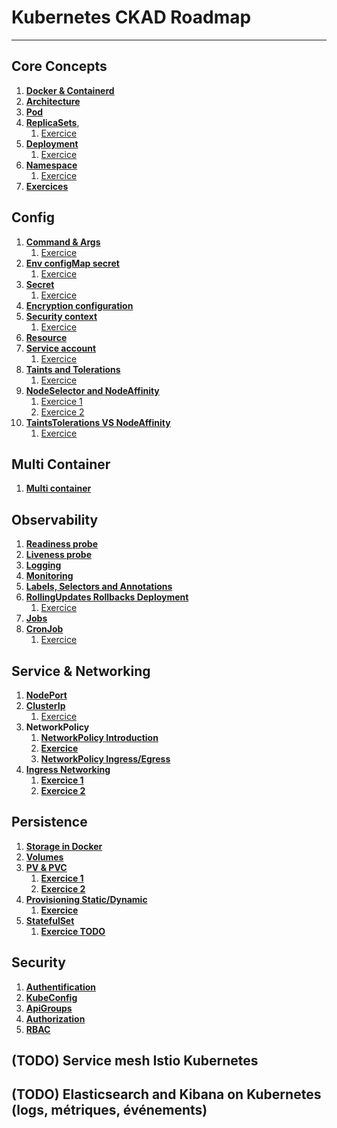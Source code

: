# Kubernetes CKAD Roadmap

***

## Core Concepts
1. **[Docker & Containerd](core-concepts/README-docker-containerd.md)**
2. **[Architecture](core-concepts/README-architecture.md)**
3. **[Pod](core-concepts/pod/README.md)**
4. **[ReplicaSets](core-concepts/replicaset/README.md)**, 
   1. [Exercice](core-concepts/replicaset/exercices/README.md)
5. **[Deployment](core-concepts/deployment/README.md)**
   1. [Exercice](core-concepts/deployment/exercices/README.md)
6. **[Namespace](core-concepts/namespace/README.md)**
   1. [Exercice](core-concepts/namespace/exercices/README.md)
7. **[Exercices](core-concepts/README-exercices.md)**

## Config
1. **[Command & Args](config/command-args/README.md)**
   1. [Exercice](config/command-args/README.md)
2. **[Env configMap secret](config/env-configmap-secret/README-env-configmap.md)**
   1. [Exercice](config/env-configmap-secret/deployment-env-configmap.yaml)
3. **[Secret](config/env-configmap-secret/README-secret.md)**
   1. [Exercice](config/env-configmap-secret/deployment-secret.yaml)
4. **[Encryption configuration](config/env-configmap-secret/README-security-etcd.md)**
5. **[Security context](config/securityContext/README.md)**
   1. [Exercice](config/securityContext/pod-security-context.yaml)
6. **[Resource](config/resources/README.md)**
7. **[Service account](config/serviceAccount/README.md)**
   1. [Exercice](config/serviceAccount/exercices/service-account-config.yaml)
8. **[Taints and Tolerations](config/taints-tolerations/README.md)**
   1. [Exercice](config/taints-tolerations/exercices/README.md)
9. **[NodeSelector and NodeAffinity](config/nodeSelector-nodeAffinity/README.md)**
   1. [Exercice 1](config/nodeSelector-nodeAffinity/exercices/README-simple.md)
   2. [Exercice 2](config/nodeSelector-nodeAffinity/exercices/README-advanced.md)
10. **[TaintsTolerations VS NodeAffinity](config/taintsTolerations-nodeAffinity/README.md)**
    1. [Exercice](config/taintsTolerations-nodeAffinity/exercices/README.md)

## Multi Container
1. **[Multi container](./multi-container/README-multi-container.md)**

## Observability
1. **[Readiness probe](observability/readiness-liveness/README-readiness.md)**
2. **[Liveness probe](observability/readiness-liveness/README-liveness.md)**
3. **[Logging](observability/logging/README.md)**
4. **[Monitoring](observability/monitoring/README.md)**
5. **[Labels, Selectors and Annotations](pod-desing/labels-selectors-annotations/README.md)**
6. **[RollingUpdates Rollbacks Deployment](pod-desing/rollingUpdates-rollbacks-deployment/README.md)**
   1. [Exercice](pod-desing/rollingUpdates-rollbacks-deployment/exercices/README.md)
7. **[Jobs](pod-desing/jobs/README.md)**
8. **[CronJob](pod-desing/cronJob/README.md)**
   1. [Exercice](pod-desing/cronJob/exercices/README.md)

## Service & Networking
1. **[NodePort](services/nodePort/README.md)**
2. **[ClusterIp](services/clusterIp/README.md)**
   1. [Exercice](services/clusterIp/exercices/README.md)
3. **NetworkPolicy**
   1. **[NetworkPolicy Introduction](services/networkPolicy/README.md)**
   2. **[Exercice](services/networkPolicy/exercices/README.md)**
   3. **[NetworkPolicy Ingress/Egress](services/networkPolicy/README-2.md)**
4. **[Ingress Networking](services/ingress-networking/README.md)**
   1. **[Exercice 1](services/ingress-networking/example-1/README.md)**
   2. **[Exercice 2](services/ingress-networking/example-2/README.md)**

## Persistence
1. **[Storage in Docker](persistence/storage-docker/README.md)**
2. **[Volumes](persistence/volumes/README.md)**
3. **[PV & PVC](persistence/pv-pvc/README.md)**
   1. **[Exercice 1](persistence/pv-pvc/exercices/README.md)**
   2. **[Exercice 2](persistence/pv-pvc/exercices/README-exercice-2.md)**
4. **[Provisioning Static/Dynamic](persistence/static-dynamic-provisioning/README.md)**
   1. **[Exercice](persistence/static-dynamic-provisioning/exercices/README-exercice-1.md)**
5. **[StatefulSet](persistence/statefulset/README.md)**
   1. **[Exercice TODO](persistence/statefulset/exercices/README.md)**

## Security
1. **[Authentification](security/authentification/README.md)**
2. **[KubeConfig](security/kubeConfig/README.md)**
3. **[ApiGroups](security/apiGroups/README.md)**
4. **[Authorization](security/authorization/README.md)**
5. **[RBAC](security/RBAC/README.md)**

## (TODO) Service mesh Istio Kubernetes
## (TODO) Elasticsearch and Kibana on Kubernetes (logs, métriques, événements)

